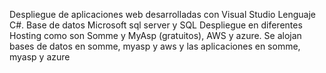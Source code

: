 Despliegue de aplicaciones web desarrolladas con Visual Studio
Lenguaje C#.
Base de datos Microsoft sql server y SQL
Despliegue en diferentes Hosting como son Somme y MyAsp (gratuitos), AWS y azure.
Se alojan bases de datos en somme, myasp y aws y las aplicaciones en somme, myasp y azure
